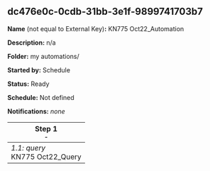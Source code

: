 ## dc476e0c-0cdb-31bb-3e1f-9899741703b7

**Name** (not equal to External Key)**:** KN775 Oct22_Automation

**Description:** n/a

**Folder:** my automations/

**Started by:** Schedule

**Status:** Ready

**Schedule:** Not defined

**Notifications:** _none_


| Step 1<br>_<small>-</small>_ |
| --- |
| _1.1: query_<br>KN775 Oct22_Query |
